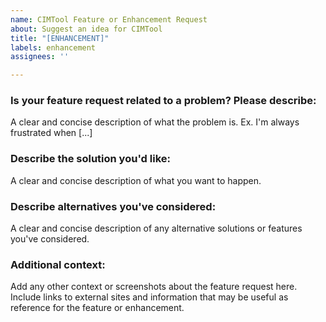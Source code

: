 ```yaml
---
name: CIMTool Feature or Enhancement Request
about: Suggest an idea for CIMTool
title: "[ENHANCEMENT]"
labels: enhancement
assignees: ''

---
```


### Is your feature request related to a problem? Please describe:

A clear and concise description of what the problem is. Ex. I'm always frustrated when [...]

### Describe the solution you'd like:

A clear and concise description of what you want to happen.

### Describe alternatives you've considered:

A clear and concise description of any alternative solutions or features you've considered.

### Additional context:

Add any other context or screenshots about the feature request here.  Include links to external sites and information that may be useful as reference for the feature or enhancement.
